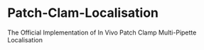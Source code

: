 # Patch-Clam-Localisation
The Official Implementation of In Vivo Patch Clamp Multi-Pipette Localisation
